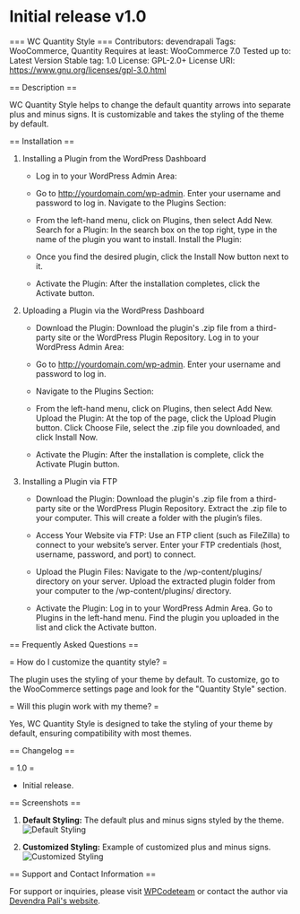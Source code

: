 # Initial release v1.0
=== WC Quantity Style ===
Contributors: devendrapali
Tags: WooCommerce, Quantity
Requires at least: WooCommerce 7.0
Tested up to: Latest Version
Stable tag: 1.0
License: GPL-2.0+
License URI: https://www.gnu.org/licenses/gpl-3.0.html

== Description ==

WC Quantity Style helps to change the default quantity arrows into separate plus and minus signs. It is customizable and takes the styling of the theme by default.

== Installation ==

1. Installing a Plugin from the WordPress Dashboard

    - Log in to your WordPress Admin Area:

    - Go to http://yourdomain.com/wp-admin.
    Enter your username and password to log in.
    Navigate to the Plugins Section:

    - From the left-hand menu, click on Plugins, then select Add New.
    Search for a Plugin:
    In the search box on the top right, type in the name of the plugin you want to install.
    Install the Plugin:

    - Once you find the desired plugin, click the Install Now button next to it.

    - Activate the Plugin:
    After the installation completes, click the Activate button.

2. Uploading a Plugin via the WordPress Dashboard

    - Download the Plugin:
        Download the plugin's .zip file from a third-party site or the WordPress Plugin Repository.
        Log in to your WordPress Admin Area:

    - Go to http://yourdomain.com/wp-admin.
        Enter your username and password to log in.

    - Navigate to the Plugins Section:

    - From the left-hand menu, click on Plugins, then select Add New.
        Upload the Plugin:
        At the top of the page, click the Upload Plugin button.
        Click Choose File, select the .zip file you downloaded, and click Install Now.

    - Activate the Plugin:
        After the installation is complete, click the Activate Plugin button.

3. Installing a Plugin via FTP

    - Download the Plugin:
        Download the plugin's .zip file from a third-party site or the WordPress Plugin Repository.
        Extract the .zip file to your computer. This will create a folder with the plugin’s files.

    - Access Your Website via FTP:
        Use an FTP client (such as FileZilla) to connect to your website’s server.
        Enter your FTP credentials (host, username, password, and port) to connect.

    - Upload the Plugin Files:
        Navigate to the /wp-content/plugins/ directory on your server.
        Upload the extracted plugin folder from your computer to the /wp-content/plugins/ directory.

    - Activate the Plugin:
        Log in to your WordPress Admin Area.
        Go to Plugins in the left-hand menu.
        Find the plugin you uploaded in the list and click the Activate button.

== Frequently Asked Questions ==

= How do I customize the quantity style? =

The plugin uses the styling of your theme by default. To customize, go to the WooCommerce settings page and look for the "Quantity Style" section.

= Will this plugin work with my theme? =

Yes, WC Quantity Style is designed to take the styling of your theme by default, ensuring compatibility with most themes.

== Changelog ==

= 1.0 =
* Initial release.


== Screenshots ==

1. **Default Styling:** The default plus and minus signs styled by the theme.
    ![Default Styling](https://wpcodeteam.com/wp-content/uploads/2024/05/Default-Style-new.png)
   
2. **Customized Styling:** Example of customized plus and minus signs.
   ![Customized Styling](https://wpcodeteam.com/wp-content/uploads/2024/05/Modified-Style.png)

== Support and Contact Information ==

For support or inquiries, please visit [WPCodeteam](http://www.wpcodeteam.com/) or contact the author via [Devendra Pali's website](https://devendrapali.com.np/).

